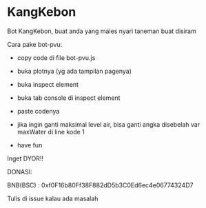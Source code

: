 # KangKebon
Bot KangKebon, buat anda yang males nyari taneman buat disiram

Cara pake bot-pvu:

- copy code di file bot-pvu.js

- buka plotnya (yg ada tampilan pagenya)

- buka inspect element

- buka tab console di inspect element

- paste codenya

- jika ingin ganti maksimal level air, bisa ganti angka disebelah var maxWater di line kode 1

- have fun

Inget DYOR!!

DONASI:

BNB(BSC) : 0xf0F16b80Ff38F882dD5b3C0Ed6ec4e06774324D7

Tulis di issue kalau ada masalah
